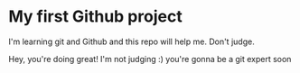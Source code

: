 # My first Github project

I'm learning git and Github and this repo will help me. Don't judge.

Hey, you're doing great! I'm not judging :) you're gonna be a git expert soon